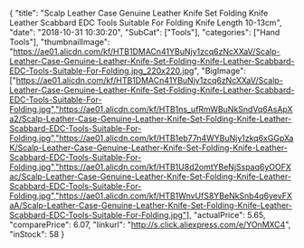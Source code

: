 {
	"title": "Scalp Leather Case Genuine Leather Knife Set Folding Knife Leather Scabbard EDC Tools Suitable For Folding Knife Length 10-13cm",
	"date": "2018-10-31 10:30:20",
	"SubCat": ["Tools"],
	"categories": ["Hand Tools"],
	"thumbnailImage": "https://ae01.alicdn.com/kf/HTB1DMACn41YBuNjy1zcq6zNcXXaV/Scalp-Leather-Case-Genuine-Leather-Knife-Set-Folding-Knife-Leather-Scabbard-EDC-Tools-Suitable-For-Folding.jpg_220x220.jpg",
	"BigImage": ["https://ae01.alicdn.com/kf/HTB1DMACn41YBuNjy1zcq6zNcXXaV/Scalp-Leather-Case-Genuine-Leather-Knife-Set-Folding-Knife-Leather-Scabbard-EDC-Tools-Suitable-For-Folding.jpg","https://ae01.alicdn.com/kf/HTB1ns_ufRmWBuNkSndVq6AsApXa2/Scalp-Leather-Case-Genuine-Leather-Knife-Set-Folding-Knife-Leather-Scabbard-EDC-Tools-Suitable-For-Folding.jpg","https://ae01.alicdn.com/kf/HTB1eb77n4WYBuNjy1zkq6xGGpXaK/Scalp-Leather-Case-Genuine-Leather-Knife-Set-Folding-Knife-Leather-Scabbard-EDC-Tools-Suitable-For-Folding.jpg","https://ae01.alicdn.com/kf/HTB1U8d2omtYBeNjSspaq6yOOFXac/Scalp-Leather-Case-Genuine-Leather-Knife-Set-Folding-Knife-Leather-Scabbard-EDC-Tools-Suitable-For-Folding.jpg","https://ae01.alicdn.com/kf/HTB1WnvUfS8YBeNkSnb4q6yevFXaA/Scalp-Leather-Case-Genuine-Leather-Knife-Set-Folding-Knife-Leather-Scabbard-EDC-Tools-Suitable-For-Folding.jpg"],
	"actualPrice": 5.65,
	"comparePrice": 6.07,
	"linkurl": "http://s.click.aliexpress.com/e/YOnMXC4",
	"inStock": 58
}

